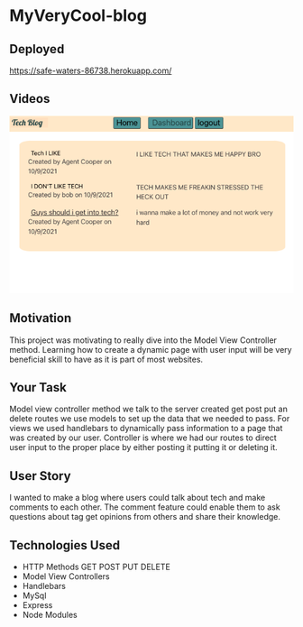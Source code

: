 # MyVeryCool-blog


## Deployed 

https://safe-waters-86738.herokuapp.com/
## Videos

![](public/images/screenshot.png)



## Motivation

This project was motivating to really dive into the Model View Controller method. Learning how to create a dynamic page with user input will be very beneficial skill to have as it is part of most websites.


## Your Task

Model view controller method we talk to the server created get post put an delete routes we use models to set up the data that we needed to pass.
For views we used handlebars to dynamically pass information to a page that was created by our user. Controller is where we had our routes to direct user input to the proper place by either posting it putting it or deleting it.


## User Story

I wanted to make a blog where users could talk about tech and make comments to each other. The comment feature could enable them to ask questions about tag get opinions from others and share their knowledge.

## Technologies Used

* HTTP Methods GET POST PUT DELETE 
* Model View Controllers 
* Handlebars
* MySql 
* Express 
* Node Modules

